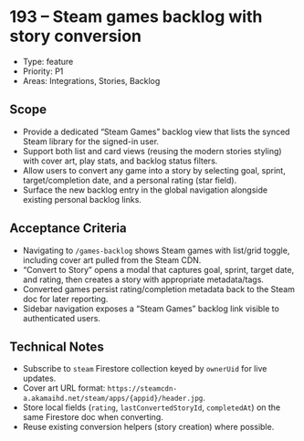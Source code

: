 # 193 – Steam games backlog with story conversion

- Type: feature
- Priority: P1
- Areas: Integrations, Stories, Backlog

## Scope
- Provide a dedicated “Steam Games” backlog view that lists the synced Steam library for the signed-in user.
- Support both list and card views (reusing the modern stories styling) with cover art, play stats, and backlog status filters.
- Allow users to convert any game into a story by selecting goal, sprint, target/completion date, and a personal rating (star field).
- Surface the new backlog entry in the global navigation alongside existing personal backlog links.

## Acceptance Criteria
- Navigating to `/games-backlog` shows Steam games with list/grid toggle, including cover art pulled from the Steam CDN.
- “Convert to Story” opens a modal that captures goal, sprint, target date, and rating, then creates a story with appropriate metadata/tags.
- Converted games persist rating/completion metadata back to the Steam doc for later reporting.
- Sidebar navigation exposes a “Steam Games” backlog link visible to authenticated users.

## Technical Notes
- Subscribe to `steam` Firestore collection keyed by `ownerUid` for live updates.
- Cover art URL format: `https://steamcdn-a.akamaihd.net/steam/apps/{appid}/header.jpg`.
- Store local fields (`rating`, `lastConvertedStoryId`, `completedAt`) on the same Firestore doc when converting.
- Reuse existing conversion helpers (story creation) where possible.
